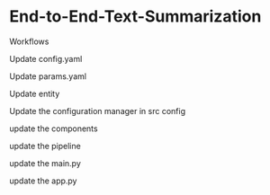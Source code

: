 # End-to-End-Text-Summarization

Workflows

Update config.yaml

Update params.yaml

Update entity

Update the configuration manager in src config

update the components

update the pipeline

update the main.py

update the app.py
